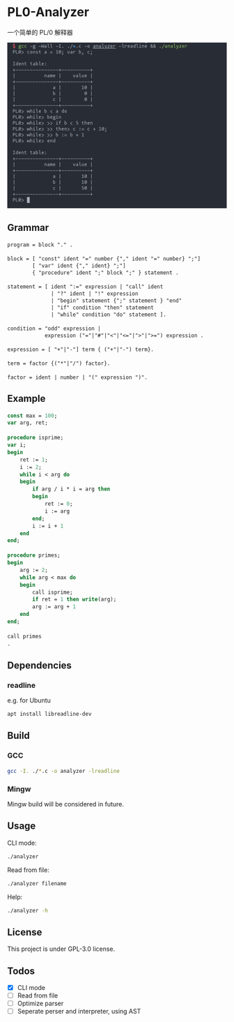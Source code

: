 # PL0-Analyzer

一个简单的 PL/0 解释器

![example](images/example.png)

## Grammar
```
program = block "." .

block = [ "const" ident "=" number {"," ident "=" number} ";"]
        [ "var" ident {"," ident} ";"]
        { "procedure" ident ";" block ";" } statement .

statement = [ ident ":=" expression | "call" ident
              | "?" ident | "!" expression
              | "begin" statement {";" statement } "end"
              | "if" condition "then" statement
              | "while" condition "do" statement ].

condition = "odd" expression |
            expression ("="|"#"|"<"|"<="|">"|">=") expression .

expression = [ "+"|"-"] term { ("+"|"-") term}.

term = factor {("*"|"/") factor}.

factor = ident | number | "(" expression ")".
```

## Example
```pascal
const max = 100;
var arg, ret;

procedure isprime;
var i;
begin
	ret := 1;
	i := 2;
	while i < arg do
	begin
		if arg / i * i = arg then
		begin
			ret := 0;
			i := arg
		end;
		i := i + 1
	end
end;

procedure primes;
begin
	arg := 2;
	while arg < max do
	begin
		call isprime;
		if ret = 1 then write(arg);
		arg := arg + 1
	end
end;

call primes
.
```

## Dependencies

### readline
e.g. for Ubuntu
```bash
apt install libreadline-dev
```

## Build

### GCC
```bash
gcc -I. ./*.c -o analyzer -lreadline
```

### Mingw
Mingw build will be considered in future.

## Usage
CLI mode:
```bash
./analyzer
```

Read from file:
```bash
./analyzer filename
```

Help:
```bash
./analyzer -h
```

## License

This project is under GPL-3.0 license.

## Todos

- [x] CLI mode
- [ ] Read from file
- [ ] Optimize parser
- [ ] Seperate perser and interpreter, using AST